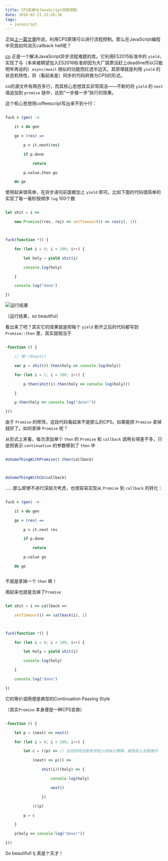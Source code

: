 ```yaml
---
title: CPS变换与JavaScript流程控制
date: 2016-02-21 22:26:38
tags:
  - javascript
---
```

正如[上一篇文章](https://hcyue.me/article/56a8aff28e0d54a562c73ca8)所说，利用CPS原理可以进行流程控制。那么在JavaScript编程中究竟如何消灭callback hell呢？

[co](https://github.com/tj/co) 正是一个解决JavaScript异步流程难题的库。它利用ES2015标准中的 `yield`，实现了与（本来被期望加入ES2016标准却因为大厂跳票没赶上deadline所以只能明年再说的）`async/await` 相似的功能而红透半边天。其原理就是利用 `yield` 的状态机特性，将（看起来是）同步的代码转换为CPS的形式。

co的源文件有两百多行，而其核心思想其实非常简洁——不断的将 `yield` 的 `next` 值追加到 `promise` 链中，达到“一步接一步”执行的效果。

这个核心思想用coffeescript写出来不到十行：

```coffeescript
fuck = (gen) ->
    it = do gen
    go = (res) =>
        p = it.next(res)
        if p.done
            return
        p.value.then go
    do go
```

<!--more-->
使用起来很简单，在异步语句前面都加上 `yield` 即可。比如下面的代码很简单的实现了每一毫秒按顺序 `log` 100个数

```javascript
let shit = i =>
    new Promise((res, rej) => setTimeout(() => res(i), 1))

fuck(function *() {
    for (let i = 0; i < 100; i++) {
        let holy = yield shit(i)
        console.log(holy)
    }
    console.log("done")
})
```
![运行结果](https://dn-hcyue.qbox.me/img/QQ%E6%88%AA%E5%9B%BE20160204173750.png)

（运行结果，so beautiful）

看出来了吧？其实它的效果就是把每个 `yield` 断开之后的代码都写到 `Promise::then` 里，其实就相当于

```js
~function () {
    // 第一次next()
    var p = shit(0).then(holy => console.log(holy))
    for (let i = 1; i < 100; i++) {
        p.then(shit(i).then(holy => console.log(holy)))
    }
    p.then(holy => console.log("done!"))
}()
```

由于 `Promise` 的修饰，这段代码看起来不是那么的CPS。如果能把 `Promise` 拿掉就好了。如何拿掉 `Promise` 呢？

从形式上来看，每次添加单个 `then` 的 `Promise` 和 `callback` 调用长得差不多，只是把表示 `continuation` 的参数移到了 `then` 中

```javascript
doSomeThingWithPromise().then(callback)

doSomeThingWithCb(callback)
```

……那么即使不进行深层次考虑，也很容易实现从 `Promise` 到 `callback` 的转化：

```coffeescript
fuck = (gen) ->
    it = do gen
    go = (res) =>
        p = it.next res
        if p.done
            return
        p.value go
    do go

```

不就是拿掉一个 `then` 嘛！

用起来也就是去掉了`Promise`
```javascript
let shit = i => callback =>
    setTimeout(() => callback(i), 1)

fuck(function *() {
    for (let i = 0; i < 100; i++) {
        let holy = yield shit(i)
        console.log(holy)
    }
    console.log("done")
})
```

它的等价调用便是典型的Continuation Passing Style
（其实`Promise` 本身便是一种CPS变换）

```javascript
~function () {
    let p = (next) => next()
    for (let i = 0; i < 100; i++) {
        let c = ((p) => // 此处的闭包是考虑到js的执行策略，避免陷入无限递归
            (next) => p(() => 
                shit(i)((holy) => {
                    console.log(holy)
                    next()
                })
            ))(p)
        p = c
    }
    p(holy => console.log("done!"))
}()
```

So beautiful! tj 真是个天才！
